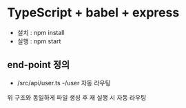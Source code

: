 # TypeScript + babel + express

- 설치 : npm install
- 실행 : npm start


## end-point 정의

- /src/api/user.ts
-/user 자동 라우팅

위 구조와 동일하게 파일 생성 후 재 실행 시 자동 라우팅
